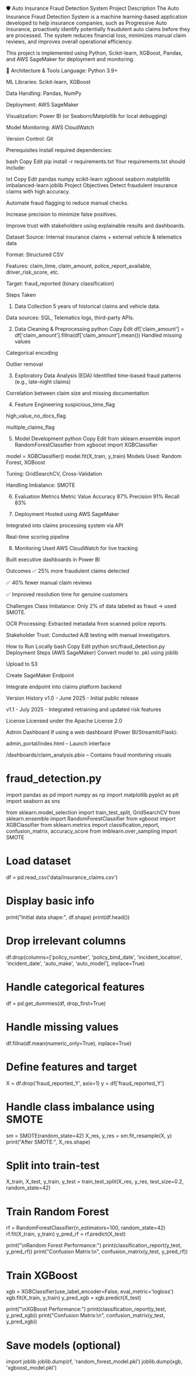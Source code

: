 🛡️ Auto Insurance Fraud Detection System
Project Description
The Auto Insurance Fraud Detection System is a machine learning-based application developed to help insurance companies, such as Progressive Auto Insurance, proactively identify potentially fraudulent auto claims before they are processed. The system reduces financial loss, minimizes manual claim reviews, and improves overall operational efficiency.

This project is implemented using Python, Scikit-learn, XGBoost, Pandas, and AWS SageMaker for deployment and monitoring.

🧱 Architecture & Tools
Language: Python 3.9+

ML Libraries: Scikit-learn, XGBoost

Data Handling: Pandas, NumPy

Deployment: AWS SageMaker

Visualization: Power BI (or Seaborn/Matplotlib for local debugging)

Model Monitoring: AWS CloudWatch

Version Control: Git

Prerequisites
Install required dependencies:

bash
Copy
Edit
pip install -r requirements.txt
Your requirements.txt should include:

txt
Copy
Edit
pandas
numpy
scikit-learn
xgboost
seaborn
matplotlib
imbalanced-learn
joblib
Project Objectives
Detect fraudulent insurance claims with high accuracy.

Automate fraud flagging to reduce manual checks.

Increase precision to minimize false positives.

Improve trust with stakeholders using explainable results and dashboards.

Dataset
Source: Internal insurance claims + external vehicle & telematics data

Format: Structured CSV

Features: claim_time, claim_amount, police_report_available, driver_risk_score, etc.

Target: fraud_reported (binary classification)

Steps Taken
1. Data Collection
5 years of historical claims and vehicle data.

Data sources: SQL, Telematics logs, third-party APIs.

2. Data Cleaning & Preprocessing
python
Copy
Edit
df['claim_amount'] = df['claim_amount'].fillna(df['claim_amount'].mean())
Handled missing values

Categorical encoding

Outlier removal

3. Exploratory Data Analysis (EDA)
Identified time-based fraud patterns (e.g., late-night claims)

Correlation between claim size and missing documentation

4. Feature Engineering
suspicious_time_flag

high_value_no_docs_flag

multiple_claims_flag

5. Model Development
python
Copy
Edit
from sklearn.ensemble import RandomForestClassifier
from xgboost import XGBClassifier

model = XGBClassifier()
model.fit(X_train, y_train)
Models Used: Random Forest, XGBoost

Tuning: GridSearchCV, Cross-Validation

Handling Imbalance: SMOTE

6. Evaluation Metrics
Metric	Value
Accuracy	87%
Precision	91%
Recall	83%

7. Deployment
Hosted using AWS SageMaker

Integrated into claims processing system via API

Real-time scoring pipeline

8. Monitoring
Used AWS CloudWatch for live tracking

Built executive dashboards in Power BI

Outcomes
✅ 25% more fraudulent claims detected

✅ 40% fewer manual claim reviews

✅ Improved resolution time for genuine customers

Challenges
Class Imbalance: Only 2% of data labeled as fraud → used SMOTE.

OCR Processing: Extracted metadata from scanned police reports.

Stakeholder Trust: Conducted A/B testing with manual investigators.

How to Run Locally
bash
Copy
Edit
python src/fraud_detection.py
Deployment Steps (AWS SageMaker)
Convert model to .pkl using joblib

Upload to S3

Create SageMaker Endpoint

Integrate endpoint into claims platform backend

Version History
v1.0 - June 2025 - Initial public release

v1.1 - July 2025 - Integrated retraining and updated risk features

License
Licensed under the Apache License 2.0

Admin Dashboard
If using a web dashboard (Power BI/Streamlit/Flask):

admin_portal/index.html – Launch interface

/dashboards/claim_analysis.pbix – Contains fraud monitoring visuals









# fraud_detection.py

import pandas as pd
import numpy as np
import matplotlib.pyplot as plt
import seaborn as sns

from sklearn.model_selection import train_test_split, GridSearchCV
from sklearn.ensemble import RandomForestClassifier
from xgboost import XGBClassifier
from sklearn.metrics import classification_report, confusion_matrix, accuracy_score
from imblearn.over_sampling import SMOTE

# Load dataset
df = pd.read_csv('data/insurance_claims.csv')

# Display basic info
print("Initial data shape:", df.shape)
print(df.head())

# Drop irrelevant columns
df.drop(columns=['policy_number', 'policy_bind_date', 'incident_location', 'incident_date', 'auto_make', 'auto_model'], inplace=True)

# Handle categorical features
df = pd.get_dummies(df, drop_first=True)

# Handle missing values
df.fillna(df.mean(numeric_only=True), inplace=True)

# Define features and target
X = df.drop('fraud_reported_Y', axis=1)
y = df['fraud_reported_Y']

# Handle class imbalance using SMOTE
sm = SMOTE(random_state=42)
X_res, y_res = sm.fit_resample(X, y)
print("After SMOTE:", X_res.shape)

# Split into train-test
X_train, X_test, y_train, y_test = train_test_split(X_res, y_res, test_size=0.2, random_state=42)

# Train Random Forest
rf = RandomForestClassifier(n_estimators=100, random_state=42)
rf.fit(X_train, y_train)
y_pred_rf = rf.predict(X_test)

print("\nRandom Forest Performance:")
print(classification_report(y_test, y_pred_rf))
print("Confusion Matrix:\n", confusion_matrix(y_test, y_pred_rf))

# Train XGBoost
xgb = XGBClassifier(use_label_encoder=False, eval_metric='logloss')
xgb.fit(X_train, y_train)
y_pred_xgb = xgb.predict(X_test)

print("\nXGBoost Performance:")
print(classification_report(y_test, y_pred_xgb))
print("Confusion Matrix:\n", confusion_matrix(y_test, y_pred_xgb))

# Save models (optional)
import joblib
joblib.dump(rf, 'random_forest_model.pkl')
joblib.dump(xgb, 'xgboost_model.pkl')


